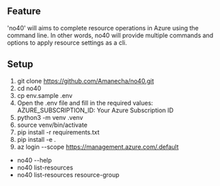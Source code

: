## Feature
'no40' will aims to complete resource operations in Azure using the command line. In other words, no40 will provide multiple commands and options to apply resource settings as a cli.

## Setup
1. git clone https://github.com/Amanecha/no40.git
2. cd no40
3. cp env.sample .env
4. Open the .env file and fill in the required values: AZURE_SUBSCRIPTION_ID: Your Azure Subscription ID
5. python3 -m venv .venv
6. source venv/bin/activate
7. pip install -r requirements.txt
8. pip install -e .
9. az login --scope https://management.azure.com/.default  
- no40 --help
- no40 list-resources  
- no40 list-resources resource-group  
